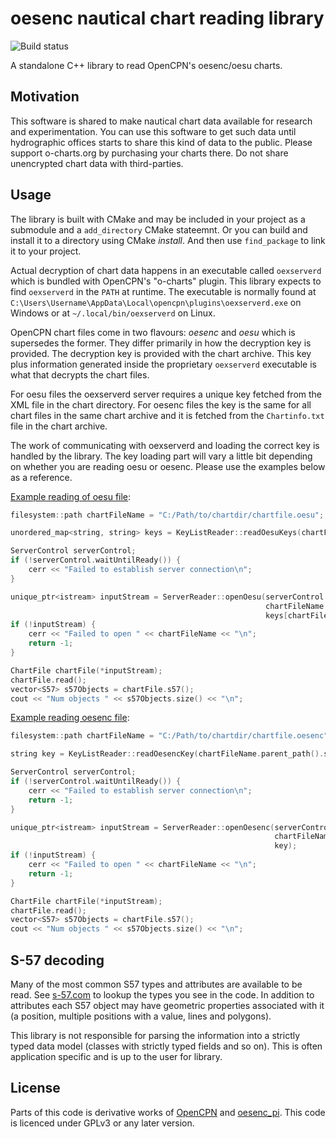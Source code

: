 # oesenc nautical chart reading library

![Build status](https://github.com/hornang/oesenc/actions/workflows/ci.yml/badge.svg)

A standalone C++ library to read OpenCPN's oesenc/oesu charts.

## Motivation

This software is shared to make nautical chart data available for research and experimentation. You can use this software to get such data until hydrographic offices starts to share this kind of data to the public. Please support o-charts.org by purchasing your charts there. Do not share unencrypted chart data with third-parties.

## Usage

The library is built with CMake and may be included in your project as a submodule and a `add_directory` CMake stateemnt. Or you can build and install it to a directory using CMake _install_. And then use `find_package` to link it to your project.

Actual decryption of chart data happens in an executable called `oexserverd` which is bundled with OpenCPN's "o-charts" plugin. This library expects to find `oexserverd` in the `PATH` at runtime. The executable is normally found at `C:\Users\Username\AppData\Local\opencpn\plugins\oexserverd.exe` on Windows or at `~/.local/bin/oexserverd` on Linux.

OpenCPN chart files come in two flavours: _oesenc_ and _oesu_ which is supersedes the former. They differ primarily in how the decryption key is provided. The decryption key is provided with the chart archive. This key plus information generated inside the proprietary `oexserverd` executable is what that decrypts the chart files.

For oesu files the oexserverd server requires a unique key fetched from the XML file in the chart directory. For oesenc files the key is the same for all chart files in the same chart archive and it is fetched from the `Chartinfo.txt` file in the chart archive.

The work of communicating with oexserverd and loading the correct key is handled by the library. The key loading part will vary a little bit depending on whether you are reading oesu or oesenc. Please use the examples below as a reference.

[Example reading of oesu file](examples/oesu_example.cpp):

```cpp
filesystem::path chartFileName = "C:/Path/to/chartdir/chartfile.oesu";

unordered_map<string, string> keys = KeyListReader::readOesuKeys(chartFileName.parent_path().string());

ServerControl serverControl;
if (!serverControl.waitUntilReady()) {
    cerr << "Failed to establish server connection\n";
}

unique_ptr<istream> inputStream = ServerReader::openOesu(serverControl.pipeName(),
                                                         chartFileName.string(),
                                                         keys[chartFileName.stem().string()]);
if (!inputStream) {
    cerr << "Failed to open " << chartFileName << "\n";
    return -1;
}

ChartFile chartFile(*inputStream);
chartFile.read();
vector<S57> s57Objects = chartFile.s57();
cout << "Num objects " << s57Objects.size() << "\n";
```

[Example reading oesenc file](examples/oesenc_example.cpp):

```cpp
filesystem::path chartFileName = "C:/Path/to/chartdir/chartfile.oesenc";

string key = KeyListReader::readOesencKey(chartFileName.parent_path().string());

ServerControl serverControl;
if (!serverControl.waitUntilReady()) {
    cerr << "Failed to establish server connection\n";
    return -1;
}

unique_ptr<istream> inputStream = ServerReader::openOesenc(serverControl.pipeName(),
                                                           chartFileName.string(),
                                                           key);
if (!inputStream) {
    cerr << "Failed to open " << chartFileName << "\n";
    return -1;
}

ChartFile chartFile(*inputStream);
chartFile.read();
vector<S57> s57Objects = chartFile.s57();
cout << "Num objects " << s57Objects.size() << "\n";
```

## S-57 decoding

Many of the most common S57 types and attributes are available to be read. See [s-57.com](http://www.s-57.com/) to lookup the types you see in the code. In addition to attributes each S57 object may have geometric properties associated with it (a position, multiple positions with a value, lines and polygons).

This library is not responsible for parsing the information into a strictly typed data model (classes with strictly typed fields and so on). This is often application specific and is up to the user for library.

## License

Parts of this code is derivative works of [OpenCPN](https://github.com/OpenCPN/OpenCPN) and [oesenc_pi](https://github.com/bdbcat/oesenc_pi). This code is licenced under GPLv3 or any later version.

